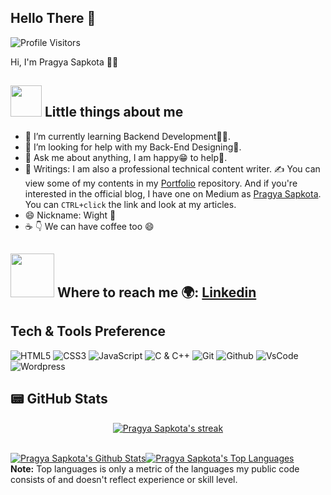 ## Hello There 👋
![Profile Visitors](https://visitor-badge.laobi.icu/badge?page_id=shreyash00007)

 Hi, I'm Pragya Sapkota 👨‍💻
 
## <img src="https://media.giphy.com/media/VgCDAzcKvsR6OM0uWg/giphy.gif" width="50"> Little things about me

- 🌱 I’m currently learning Backend Development👨‍💻.
- 🤔 I’m looking for help with my Back-End Designing🤙.
- 💬 Ask me about anything, I am happy😁 to help👯.
- 📝 Writings: I am also a professional technical content writer. ✍️ You can view some of my contents in my [Portfolio](https://github.com/Pragya2056/Portfolio) repository. And if you're interested in the official blog, I have one on Medium as [Pragya Sapkota](https://medium.com/@pragyasapkota). You can `CTRL+click` the link and look at my articles. 
- 😄 Nickname: Wight 🙈
- ☕ 👇 We can have coffee too 😄

## <img src="https://media1.giphy.com/media/U29iRRUrtx1wjD4GR4/giphy.gif?cid=ecf05e472yvv7uqxuu6ufigm31tr1pxus9h4mrfjo8180qzh&rid=giphy.gif&ct=s" width="70"> Where to reach me 🌍: [Linkedin](https://www.linkedin.com/in/pragya-sapkota-83a38a191/)

## Tech & Tools Preference

![HTML5](https://img.shields.io/badge/-HTML5-black?style=for-the-badge&logo=html5&logoColor=white)
![CSS3](https://img.shields.io/badge/-CSS3-black?style=for-the-badge&logo=css3&logoColor=1572B6)
![JavaScript](https://img.shields.io/badge/-JavaScript-black?style=for-the-badge&logo=javascript)
![C & C++](https://img.shields.io/badge/-C%20&%20C++-black?style=for-the-badge&logo=C%20&%20C++)
![Git](https://img.shields.io/badge/-Git-black?style=for-the-badge&logo=Git)
![Github](https://img.shields.io/badge/-Github-black?style=for-the-badge&logo=Github)
![VsCode](https://img.shields.io/badge/-VS%20Code-black?style=for-the-badge&logo=visual%20studio%20code&logoColor=white)
![Wordpress](https://img.shields.io/badge/-Wordpress-black?style=for-the-badge&logo=wordpress)

## 📟 GitHub Stats

<p align="center">
    <a href="https://github.com/Pragya2056/github-readme-streak-stats">
        <img title="🔥 Get streak stats for your profile at git.io/streak-stats" alt="Pragya Sapkota's streak" src="https://github-readme-streak-stats.herokuapp.com/?user=Pragya2056&theme=black-ice&hide_border=true&stroke=0000&background=060A0CD0"/>
    </a>
</p>

  <br/>
    <a href="https://github.com/Pragya2056/github-readme-stats"><img alt="Pragya Sapkota's Github Stats" src="https://github-readme-stats.vercel.app/api?username=Pragya2056&show_icons=true&count_private=true&theme=react&hide_border=true&bg_color=0D1117" /></a><a href="https://github.com/Pragya2056/github-readme-stats"><img alt="Pragya Sapkota's Top Languages" src="https://github-readme-stats.vercel.app/api/top-langs/?username=Pragya2056&langs_count=8&count_private=true&layout=compact&theme=react&hide_border=true&bg_color=0D1117" /></a>
  <br/>
  <b>Note:</b> Top languages is only a metric of the languages my public code consists of and doesn't reflect experience or skill level.

<br/>

<div align="center'>
            
Let's connect 👨‍💻 and forge the future together. 😁✌ 

**Check the Repositories and don't forget to give a star.** 👇

</div>           

